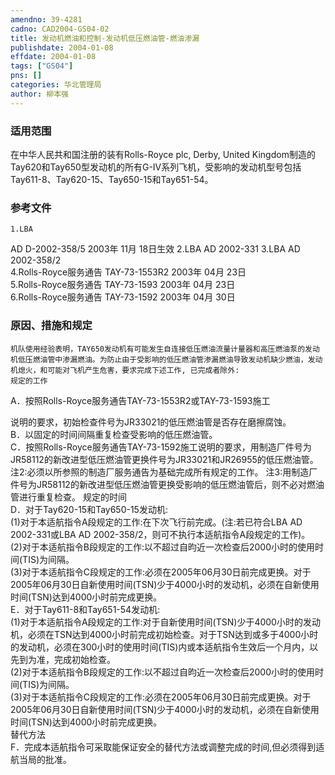 ```yaml
---
amendno: 39-4281  
cadno: CAD2004-GS04-02  
title: 发动机燃油和控制-发动机低压燃油管-燃油渗漏  
publishdate: 2004-01-08  
effdate: 2004-01-08  
tags: ["GS04"]  
pns: []  
categories: 华北管理局  
author: 柳本强  
---
```

  
### 适用范围  
在中华人民共和国注册的装有Rolls-Royce plc, Derby, United Kingdom制造的Tay620和Tay650型发动机的所有G-IV系列飞机，受影响的发动机型号包括Tay611-8、Tay620-15、Tay650-15和Tay651-54。  
  
<!--more-->  
### 参考文件  
    1.LBA  
AD D-2002-358/5  2003年 11月 18日生效    2.LBA AD 2002-331    3.LBA AD 2002-358/2  
    4.Rolls-Royce服务通告 TAY-73-1553R2  2003年 04月 23日  
    5.Rolls-Royce服务通告 TAY-73-1593  2003年 04月 23日  
    6.Rolls-Royce服务通告 TAY-73-1592  2003年 04月 30日  
  
### 原因、措施和规定  
    机队使用经验表明，TAY650发动机有可能发生自连接低压燃油流量计量器和高压燃油泵的发动机低压燃油管中渗漏燃油。为防止由于受影响的低压燃油管渗漏燃油导致发动机缺少燃油，发动机熄火，和可能对飞机产生危害，要求完成下述工作, 已完成者除外:  
    规定的工作  
A．按照Rolls-Royce服务通告TAY-73-1553R2或TAY-73-1593施工  
  
说明的要求，初始检查件号为JR33021的低压燃油管是否存在磨擦腐蚀。  
    B．以固定的时间间隔重复检查受影响的低压燃油管。  
C．按照Rolls-Royce服务通告TAY-73-1592施工说明的要求，用制造厂件号为JR58112的新改进型低压燃油管更换件号为JR33021和JR26955的低压燃油管。  
    注2:必须以所参照的制造厂服务通告为基础完成所有规定的工作。     注3:用制造厂件号为JR58112的新改进型低压燃油管更换受影响的低压燃油管后，则不必对燃油管进行重复检查。     规定的时间  
D．对于Tay620-15和Tay650-15发动机:  
     (1)对于本适航指令A段规定的工作:在下次飞行前完成。(注:若已符合LBA AD 2002-331或LBA AD 2002-358/2，则可不执行本适航指令A段规定的工作)。  
     (2)对于本适航指令B段规定的工作:以不超过自昀近一次检查后2000小时的使用时间(TIS)为间隔。  
     (3)对于本适航指令C段规定的工作:必须在2005年06月30日前完成更换。对于2005年06月30日自新使用时间(TSN)少于4000小时的发动机，必须在自新使用时间(TSN)达到4000小时前完成更换。  
E．对于Tay611-8和Tay651-54发动机:  
 (1)对于本适航指令A段规定的工作:对于自新使用时间(TSN)少于4000小时的发动机，必须在TSN达到4000小时前完成初始检查。对于TSN达到或多于4000小时的发动机，必须在300小时的使用时间(TIS)内或本适航指令生效后一个月内，以先到为准，完成初始检查。  
    (2)对于本适航指令B段规定的工作:以不超过自昀近一次检查后2000小时的使用时间(TIS)为间隔。  
    (3)对于本适航指令C段规定的工作:必须在2005年06月30日前完成更换。对于2005年06月30日自新使用时间(TSN)少于4000小时的发动机，必须在自新使用时间(TSN)达到4000小时前完成更换。  
    替代方法  
    F．完成本适航指令可采取能保证安全的替代方法或调整完成的时间,但必须得到适航当局的批准。  
  
